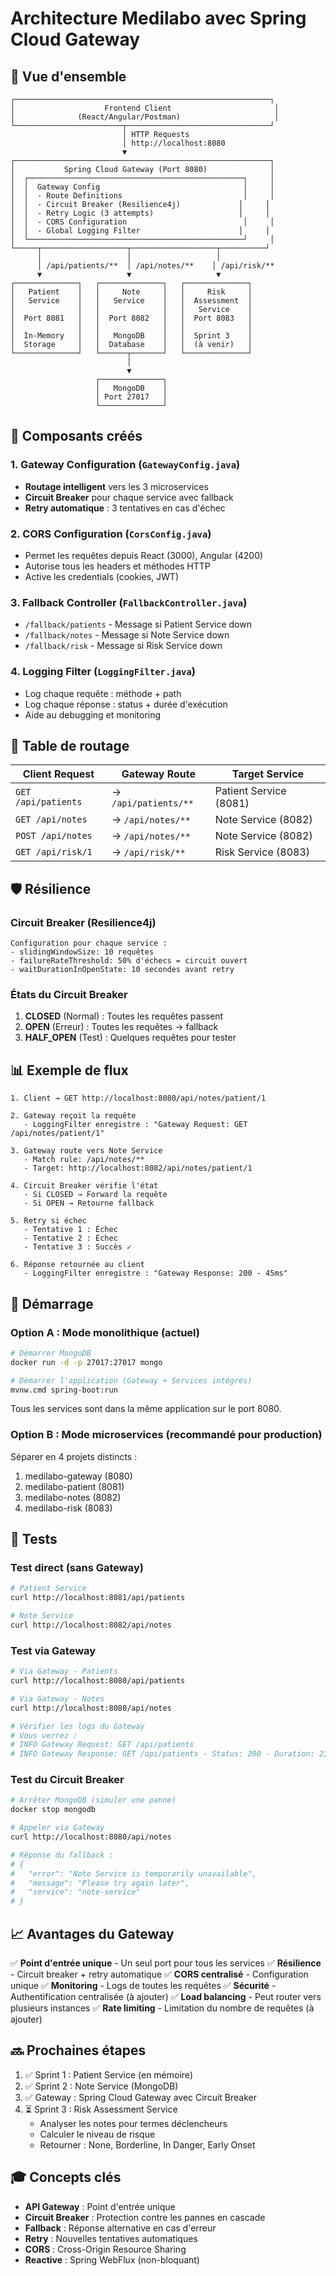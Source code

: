 # Architecture Medilabo avec Spring Cloud Gateway

## 📐 Vue d'ensemble

```
┌─────────────────────────────────────────────────────────┐
│                    Frontend Client                       │
│              (React/Angular/Postman)                     │
└────────────────────────┬────────────────────────────────┘
                         │ HTTP Requests
                         │ http://localhost:8080
                         ▼
┌─────────────────────────────────────────────────────────┐
│           Spring Cloud Gateway (Port 8080)              │
│  ┌────────────────────────────────────────────────┐     │
│  │  Gateway Config                                │     │
│  │  - Route Definitions                           │     │
│  │  - Circuit Breaker (Resilience4j)             │     │
│  │  - Retry Logic (3 attempts)                   │     │
│  │  - CORS Configuration                          │     │
│  │  - Global Logging Filter                      │     │
│  └────────────────────────────────────────────────┘     │
└─────┬───────────────────┬───────────────────┬──────────┘
      │                   │                   │
      │ /api/patients/**  │ /api/notes/**    │ /api/risk/**
      ▼                   ▼                   ▼
┌──────────────┐   ┌──────────────┐   ┌──────────────┐
│   Patient    │   │     Note     │   │     Risk     │
│   Service    │   │   Service    │   │  Assessment  │
│              │   │              │   │   Service    │
│  Port 8081   │   │  Port 8082   │   │  Port 8083   │
│              │   │              │   │              │
│  In-Memory   │   │   MongoDB    │   │  Sprint 3    │
│  Storage     │   │  Database    │   │  (à venir)   │
└──────────────┘   └──────┬───────┘   └──────────────┘
                          │
                          ▼
                   ┌──────────────┐
                   │   MongoDB    │
                   │ Port 27017   │
                   └──────────────┘
```

## 🎯 Composants créés

### 1. Gateway Configuration (`GatewayConfig.java`)
- **Routage intelligent** vers les 3 microservices
- **Circuit Breaker** pour chaque service avec fallback
- **Retry automatique** : 3 tentatives en cas d'échec

### 2. CORS Configuration (`CorsConfig.java`)
- Permet les requêtes depuis React (3000), Angular (4200)
- Autorise tous les headers et méthodes HTTP
- Active les credentials (cookies, JWT)

### 3. Fallback Controller (`FallbackController.java`)
- `/fallback/patients` - Message si Patient Service down
- `/fallback/notes` - Message si Note Service down  
- `/fallback/risk` - Message si Risk Service down

### 4. Logging Filter (`LoggingFilter.java`)
- Log chaque requête : méthode + path
- Log chaque réponse : status + durée d'exécution
- Aide au debugging et monitoring

## 🔀 Table de routage

| Client Request | Gateway Route | Target Service |
|----------------|---------------|----------------|
| `GET /api/patients` | → `/api/patients/**` | Patient Service (8081) |
| `GET /api/notes` | → `/api/notes/**` | Note Service (8082) |
| `POST /api/notes` | → `/api/notes/**` | Note Service (8082) |
| `GET /api/risk/1` | → `/api/risk/**` | Risk Service (8083) |

## 🛡️ Résilience

### Circuit Breaker (Resilience4j)
```
Configuration pour chaque service :
- slidingWindowSize: 10 requêtes
- failureRateThreshold: 50% d'échecs = circuit ouvert
- waitDurationInOpenState: 10 secondes avant retry
```

### États du Circuit Breaker
1. **CLOSED** (Normal) : Toutes les requêtes passent
2. **OPEN** (Erreur) : Toutes les requêtes → fallback
3. **HALF_OPEN** (Test) : Quelques requêtes pour tester

## 📊 Exemple de flux

```
1. Client → GET http://localhost:8080/api/notes/patient/1

2. Gateway reçoit la requête
   - LoggingFilter enregistre : "Gateway Request: GET /api/notes/patient/1"

3. Gateway route vers Note Service
   - Match rule: /api/notes/**
   - Target: http://localhost:8082/api/notes/patient/1

4. Circuit Breaker vérifie l'état
   - Si CLOSED → Forward la requête
   - Si OPEN → Retourne fallback

5. Retry si échec
   - Tentative 1 : Échec
   - Tentative 2 : Échec
   - Tentative 3 : Succès ✓

6. Réponse retournée au client
   - LoggingFilter enregistre : "Gateway Response: 200 - 45ms"
```

## 🚀 Démarrage

### Option A : Mode monolithique (actuel)
```bash
# Démarrer MongoDB
docker run -d -p 27017:27017 mongo

# Démarrer l'application (Gateway + Services intégrés)
mvnw.cmd spring-boot:run
```
Tous les services sont dans la même application sur le port 8080.

### Option B : Mode microservices (recommandé pour production)
Séparer en 4 projets distincts :
1. medilabo-gateway (8080)
2. medilabo-patient (8081)  
3. medilabo-notes (8082)
4. medilabo-risk (8083)

## 🧪 Tests

### Test direct (sans Gateway)
```bash
# Patient Service
curl http://localhost:8081/api/patients

# Note Service  
curl http://localhost:8082/api/notes
```

### Test via Gateway
```bash
# Via Gateway - Patients
curl http://localhost:8080/api/patients

# Via Gateway - Notes
curl http://localhost:8080/api/notes

# Vérifier les logs du Gateway
# Vous verrez : 
# INFO Gateway Request: GET /api/patients
# INFO Gateway Response: GET /api/patients - Status: 200 - Duration: 23ms
```

### Test du Circuit Breaker
```bash
# Arrêter MongoDB (simuler une panne)
docker stop mongodb

# Appeler via Gateway
curl http://localhost:8080/api/notes

# Réponse du fallback :
# {
#   "error": "Note Service is temporarily unavailable",
#   "message": "Please try again later",
#   "service": "note-service"
# }
```

## 📈 Avantages du Gateway

✅ **Point d'entrée unique** - Un seul port pour tous les services
✅ **Résilience** - Circuit breaker + retry automatique
✅ **CORS centralisé** - Configuration unique
✅ **Monitoring** - Logs de toutes les requêtes
✅ **Sécurité** - Authentification centralisée (à ajouter)
✅ **Load balancing** - Peut router vers plusieurs instances
✅ **Rate limiting** - Limitation du nombre de requêtes (à ajouter)

## 🔜 Prochaines étapes

1. ✅ Sprint 1 : Patient Service (en mémoire)
2. ✅ Sprint 2 : Note Service (MongoDB)
3. ✅ Gateway : Spring Cloud Gateway avec Circuit Breaker
4. ⏳ Sprint 3 : Risk Assessment Service
   - Analyser les notes pour termes déclencheurs
   - Calculer le niveau de risque
   - Retourner : None, Borderline, In Danger, Early Onset

## 🎓 Concepts clés

- **API Gateway** : Point d'entrée unique
- **Circuit Breaker** : Protection contre les pannes en cascade
- **Fallback** : Réponse alternative en cas d'erreur
- **Retry** : Nouvelles tentatives automatiques
- **CORS** : Cross-Origin Resource Sharing
- **Reactive** : Spring WebFlux (non-bloquant)

